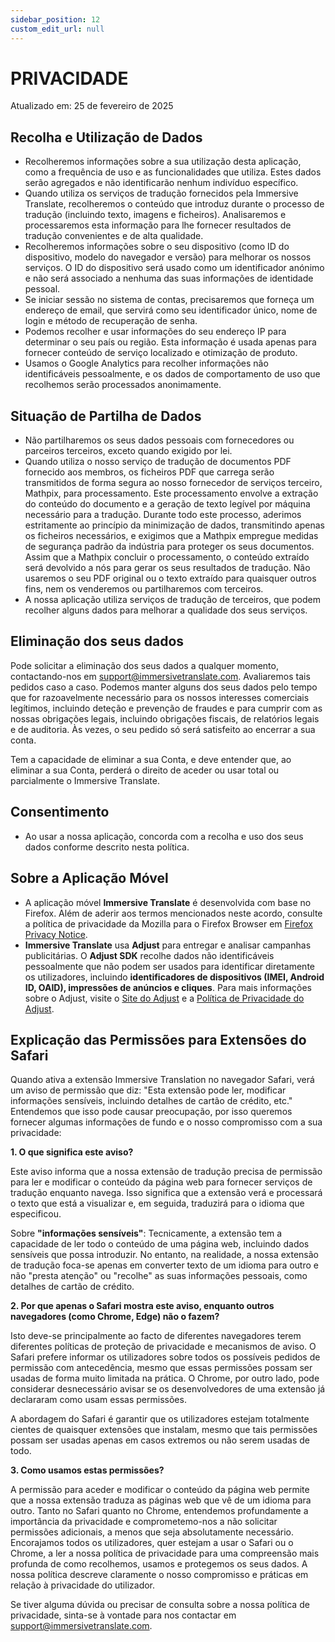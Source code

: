 ```yaml
---
sidebar_position: 12
custom_edit_url: null
---
```


# PRIVACIDADE

Atualizado em: 25 de fevereiro de 2025

## Recolha e Utilização de Dados

- Recolheremos informações sobre a sua utilização desta aplicação, como a frequência de uso e as funcionalidades que utiliza. Estes dados serão agregados e não identificarão nenhum indivíduo específico.
- Quando utiliza os serviços de tradução fornecidos pela Immersive Translate, recolheremos o conteúdo que introduz durante o processo de tradução (incluindo texto, imagens e ficheiros). Analisaremos e processaremos esta informação para lhe fornecer resultados de tradução convenientes e de alta qualidade.
- Recolheremos informações sobre o seu dispositivo (como ID do dispositivo, modelo do navegador e versão) para melhorar os nossos serviços. O ID do dispositivo será usado como um identificador anónimo e não será associado a nenhuma das suas informações de identidade pessoal.
- Se iniciar sessão no sistema de contas, precisaremos que forneça um endereço de email, que servirá como seu identificador único, nome de login e método de recuperação de senha.
- Podemos recolher e usar informações do seu endereço IP para determinar o seu país ou região. Esta informação é usada apenas para fornecer conteúdo de serviço localizado e otimização de produto.
- Usamos o Google Analytics para recolher informações não identificáveis pessoalmente, e os dados de comportamento de uso que recolhemos serão processados anonimamente.

## Situação de Partilha de Dados

- Não partilharemos os seus dados pessoais com fornecedores ou parceiros terceiros, exceto quando exigido por lei.
- Quando utiliza o nosso serviço de tradução de documentos PDF fornecido aos membros, os ficheiros PDF que carrega serão transmitidos de forma segura ao nosso fornecedor de serviços terceiro, Mathpix, para processamento. Este processamento envolve a extração do conteúdo do documento e a geração de texto legível por máquina necessário para a tradução. Durante todo este processo, aderimos estritamente ao princípio da minimização de dados, transmitindo apenas os ficheiros necessários, e exigimos que a Mathpix empregue medidas de segurança padrão da indústria para proteger os seus documentos. Assim que a Mathpix concluir o processamento, o conteúdo extraído será devolvido a nós para gerar os seus resultados de tradução. Não usaremos o seu PDF original ou o texto extraído para quaisquer outros fins, nem os venderemos ou partilharemos com terceiros.
- A nossa aplicação utiliza serviços de tradução de terceiros, que podem recolher alguns dados para melhorar a qualidade dos seus serviços.

## Eliminação dos seus dados

Pode solicitar a eliminação dos seus dados a qualquer momento, contactando-nos em support@immersivetranslate.com. Avaliaremos tais pedidos caso a caso. Podemos manter alguns dos seus dados pelo tempo que for razoavelmente necessário para os nossos interesses comerciais legítimos, incluindo deteção e prevenção de fraudes e para cumprir com as nossas obrigações legais, incluindo obrigações fiscais, de relatórios legais e de auditoria. Às vezes, o seu pedido só será satisfeito ao encerrar a sua conta.

Tem a capacidade de eliminar a sua Conta, e deve entender que, ao eliminar a sua Conta, perderá o direito de aceder ou usar total ou parcialmente o Immersive Translate.

## Consentimento

- Ao usar a nossa aplicação, concorda com a recolha e uso dos seus dados conforme descrito nesta política.

## Sobre a Aplicação Móvel

- A aplicação móvel **Immersive Translate** é desenvolvida com base no Firefox. Além de aderir aos termos mencionados neste acordo, consulte a política de privacidade da Mozilla para o Firefox Browser em [Firefox Privacy Notice](https://www.mozilla.org/privacy/firefox/).
- **Immersive Translate** usa **Adjust** para entregar e analisar campanhas publicitárias. O **Adjust SDK** recolhe dados não identificáveis pessoalmente que não podem ser usados para identificar diretamente os utilizadores, incluindo **identificadores de dispositivos (IMEI, Android ID, OAID), impressões de anúncios e cliques**. Para mais informações sobre o Adjust, visite o [Site do Adjust](https://www.adjust.com/) e a [Política de Privacidade do Adjust](https://www.adjust.com/terms/privacy-policy/).

## Explicação das Permissões para Extensões do Safari

Quando ativa a extensão Immersive Translation no navegador Safari, verá um aviso de permissão que diz: "Esta extensão pode ler, modificar informações sensíveis, incluindo detalhes de cartão de crédito, etc." Entendemos que isso pode causar preocupação, por isso queremos fornecer algumas informações de fundo e o nosso compromisso com a sua privacidade:

**1. O que significa este aviso?**

Este aviso informa que a nossa extensão de tradução precisa de permissão para ler e modificar o conteúdo da página web para fornecer serviços de tradução enquanto navega. Isso significa que a extensão verá e processará o texto que está a visualizar e, em seguida, traduzirá para o idioma que especificou.

Sobre **"informações sensíveis"**: Tecnicamente, a extensão tem a capacidade de ler todo o conteúdo de uma página web, incluindo dados sensíveis que possa introduzir. No entanto, na realidade, a nossa extensão de tradução foca-se apenas em converter texto de um idioma para outro e não "presta atenção" ou "recolhe" as suas informações pessoais, como detalhes de cartão de crédito.

**2. Por que apenas o Safari mostra este aviso, enquanto outros navegadores (como Chrome, Edge) não o fazem?**

Isto deve-se principalmente ao facto de diferentes navegadores terem diferentes políticas de proteção de privacidade e mecanismos de aviso. O Safari prefere informar os utilizadores sobre todos os possíveis pedidos de permissão com antecedência, mesmo que essas permissões possam ser usadas de forma muito limitada na prática. O Chrome, por outro lado, pode considerar desnecessário avisar se os desenvolvedores de uma extensão já declararam como usam essas permissões.

A abordagem do Safari é garantir que os utilizadores estejam totalmente cientes de quaisquer extensões que instalam, mesmo que tais permissões possam ser usadas apenas em casos extremos ou não serem usadas de todo.

**3. Como usamos estas permissões?**

A permissão para aceder e modificar o conteúdo da página web permite que a nossa extensão traduza as páginas web que vê de um idioma para outro. Tanto no Safari quanto no Chrome, entendemos profundamente a importância da privacidade e comprometemo-nos a não solicitar permissões adicionais, a menos que seja absolutamente necessário. Encorajamos todos os utilizadores, quer estejam a usar o Safari ou o Chrome, a ler a nossa política de privacidade para uma compreensão mais profunda de como recolhemos, usamos e protegemos os seus dados. A nossa política descreve claramente o nosso compromisso e práticas em relação à privacidade do utilizador.

Se tiver alguma dúvida ou precisar de consulta sobre a nossa política de privacidade, sinta-se à vontade para nos contactar em support@immersivetranslate.com.